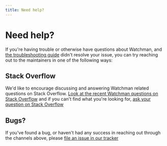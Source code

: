 ```yaml
---
title: Need help?
---
```


# Need help?

If you're having trouble or otherwise have questions about Watchman, and
[the troubleshooting guide](./docs/troubleshooting) didn't resolve
your issue, you can try reaching out to the maintainers in one of the following
ways:

## Stack Overflow

We'd like to encourage discussing and answering Watchman related questions on
Stack Overflow.  [Look at the recent Watchman questions on Stack Overflow](
http://stackoverflow.com/questions/tagged/watchman?sort=newest) and if you
can't find what you're looking for, [ask your question on Stack Overflow](
http://stackoverflow.com/questions/ask?tags=watchman)

## Bugs?

If you've found a bug, or haven't had any success in reaching out through the
channels above, please [file an issue in our tracker](
https://github.com/facebook/watchman/issues/new)
